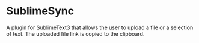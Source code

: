 # SublimeSync

A plugin for SublimeText3 that allows the user to upload a file or a selection of text. The uploaded file link is copied to the clipboard.
